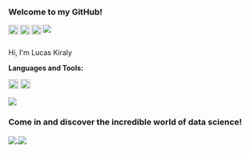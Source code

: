 
<!-- API Github Stats --> 

### Welcome to my GitHub!

<!--Badge Overiew-->
<img src="https://img.shields.io/static/v1?label=Overview&message=LucasKiraly&color=9745f5&style=for-the-badge&logo=GitHub">

<a href="https://www.kaggle.com/lucaskiraly00">
  <img align="left" alt="Kaggle" width="20px" src="https://www.vectorlogo.zone/logos/kaggle/kaggle-icon.svg" />
</a>
<a href="https://www.linkedin.com/in/lucas-kiralycs/">
  <img align="left" alt="Linkedin" width="20px" src="https://www.vectorlogo.zone/logos/linkedin/linkedin-tile.svg" />
</a>
<a href="https://stackoverflow.com/users/12475539/lucas-kiraly?tab=profile">
  <img align="left" alt="StackOverflow" width="20px" src="https://www.vectorlogo.zone/logos/stackoverflow/stackoverflow-icon.svg" />
</a>

<br />
<br />

Hi, I'm Lucas Kiraly


**Languages and Tools:**

<code><img height="20" src="https://www.vectorlogo.zone/logos/jupyter/jupyter-icon.svg"></code>
<code><img height="20" src="https://www.vectorlogo.zone/logos/python/python-icon.svg"></code>


<img align='center' src="https://github-readme-stats.vercel.app/api?username=LucasKiraly&show_icons=true&theme=midnight-purple">


### Come in and discover the incredible world of data science!


<a href="https://github.com/LucasKiraly/DataScience-EN">

  <img align="center" src="https://github-readme-stats.vercel.app/api/pin/?username=LucasKiraly&repo=DataScience-EN&theme=midnight-purple"/>

</a>

<a href="https://github.com/LucasKiraly/DataScience-PTBR">

  <img align="center" src="https://github-readme-stats.vercel.app/api/pin/?username=LucasKiraly&repo=DataScience-PTBR&theme=midnight-purple"/>

</a>